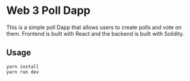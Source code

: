 # Web 3 Poll Dapp

This is a simple poll Dapp that allows users to create polls and vote on them.
Frontend is built with React and the backend is built with Solidity.

## Usage

```
yarn install
yarn run dev
```

